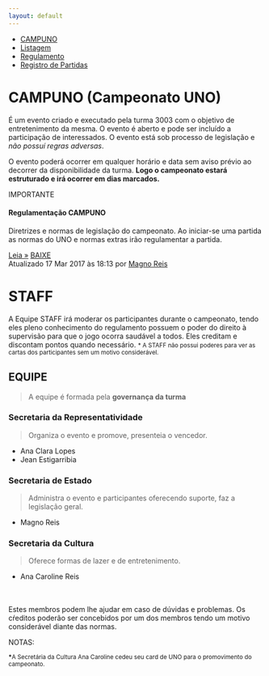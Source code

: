 ```yaml
---
layout: default
---
```

<ul class="nav nav-tabs">
  <li class="nav-item">
    <a class="nav-link active" href="{{site.baseurl}}campuno/">CAMPUNO</a>
  </li>
  <li class="nav-item">
    <a class="nav-link" href="{{site.baseurl}}campuno/listagem">Listagem</a>
  </li>
  <li class="nav-item">
    <a class="nav-link disabled" href="{{site.baseurl}}campuno/reg/">Regulamento</a>
  </li>
  <li class="nav-item">
    <a class="nav-link" href="{{site.baseurl}}campuno/p">Registro de Partidas</a>
  </li>
</ul>

# CAMPUNO (Campeonato UNO)



É um evento criado e executado pela turma 3003 com o objetivo de entretenimento da mesma. O evento é aberto e pode ser incluído a participação de interessados. O evento está sob processo de legislação e *não possuí regras adversas*.

O evento poderá ocorrer em qualquer horário e data sem aviso prévio ao decorrer da disponibilidade  da turma. __Logo o campeonato estará estruturado e irá ocorrer em dias marcados.__

<div class="card text-center">
  <div class="card-header">
  IMPORTANTE
  </div>
  <div class="card-block">
    <h4 class="card-title">Regulamentação CAMPUNO</h4>
    <p class="card-text">Diretrizes e normas de legislação do campeonato. Ao iniciar-se uma partida as normas do UNO e normas extras irão regulamentar a partida.</p>
    <a href="{{site.baseurl}}campuno/reg/" class="btn btn-primary">Leia &raquo;</a>
    <a href="{{site.baseurl}}campuno/reg/" class="btn btn-danger disabled">BAIXE</a>
  </div>
  <div class="card-footer text-muted">
    Atualizado 17 Mar 2017 às 18:13 por <a href="#secretaria-de-estado">Magno Reis</a>
  </div>
</div>


# STAFF

A Equipe STAFF irá moderar os participantes durante o campeonato, tendo eles pleno conhecimento do regulamento possuem o poder do direito à supervisão para que o jogo ocorra saudável a todos. Eles creditam e discontam pontos quando necessário.
<small>* A STAFF não possui poderes para ver as cartas dos participantes sem um motivo considerável.</small>

## EQUIPE
> A equipe é formada pela **governança da turma**

### Secretaria da Representatividade
> Organiza o evento e promove, presenteia o vencedor.

- Ana Clara Lopes
- Jean Estigarribia

### Secretaria de Estado
> Administra o evento e participantes oferecendo suporte, faz a legislação geral.

- Magno Reis

### Secretaria da Cultura
> Oferece formas de lazer e de entretenimento.

- Ana Caroline Reis

<br>
<br>
Estes membros podem lhe ajudar em caso de dúvidas e problemas. Os cŕeditos poderão ser concebidos por um dos membros tendo um motivo considerável diante das normas.


NOTAS:

<small><strong>\*</strong>A Secretária da Cultura Ana Caroline cedeu seu card de UNO para o promovimento do campeonato.</small>
